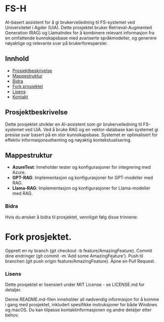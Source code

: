 # FS-H

AI-basert assistent for å gi brukerveiledning til FS-systemet ved Universitetet i Agder (UiA). Dette prosjektet bruker Retrieval-Augmented Generation (RAG) og LlamaIndex for å kombinere relevant informasjon fra en omfattende kunnskapsbase med avanserte språkmodeller, og generere nøyaktige og relevante svar på brukerforespørsler.

## Innhold

- [Prosjektbeskrivelse](#prosjektbeskrivelse)
- [Mappestruktur](#mappestruktur)
- [Bidra](#bidra)
- [Fork prosjektet](#fork-prosjektet)
- [Lisens](#lisens)
- [Kontakt](#kontakt)

## Prosjektbeskrivelse

Dette prosjektet utvikler en AI-assistent som gir brukerveiledning til FS-systemet ved UiA. Ved å bruke RAG og en vektor-database kan systemet gi presise svar basert på en stor kunnskapsbase. Systemet er optimalisert for effektiv informasjonsuthenting og nøyaktig kontekstualisering.

## Mappestruktur

- **AzureTest**: Inneholder tester og konfigurasjoner for integrering med Azure.
- **GPT-RAG**: Implementasjon og konfigurasjoner for GPT-modeller med RAG.
- **Llama-RAG**: Implementasjon og konfigurasjoner for Llama-modeller med RAG.

### Bidra
Hvis du ønsker å bidra til prosjektet, vennligst følg disse trinnene:

# Fork prosjektet.
Opprett en ny branch (git checkout -b feature/AmazingFeature).
Commit dine endringer (git commit -m 'Add some AmazingFeature').
Push til branchen (git push origin feature/AmazingFeature).
Åpne en Pull Request.

### Lisens
Dette prosjektet er lisensiert under MIT License - se LICENSE.md for detaljer.

Denne README.md-filen inneholder all nødvendig informasjon for å komme i gang med prosjektet, inkludert spesifikke instruksjoner for både Windows og macOS. Du kan tilpasse kontaktinformasjonen og andre detaljer etter behov.
